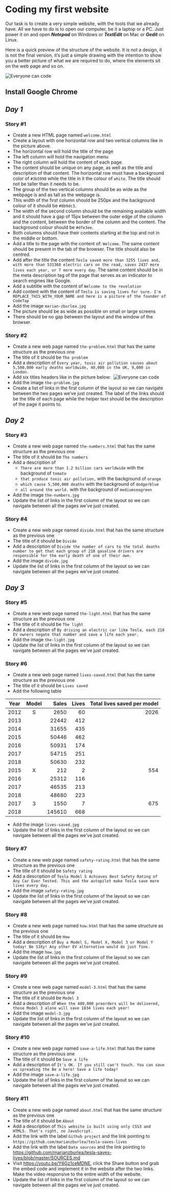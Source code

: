 # Coding my first website

Our task is to create a very simple website, with the tools that we already have. All we have to do is to open our computer, be it a laptop or a PC. Just power it on and open ***Notepad*** on Windows or ***TextEdit*** on Mac or ***Gedit*** on Linux.

Here is a quick preview of the structure of the website. It is not a design, it is not the final version, it’s just a simple drawing with the intention to show you a better picture of what we are required to do, where the elements sit on the web page and so on.

![Everyone can code](image/everyone-can-code.png)

## Install Google Chrome

## _Day 1_
### **Story #1**

* Create a new HTML page named `welcome.html`
* Create a layout with one horizontal row and two vertical columns like in the picture above. 
* The horizontal row will hold the title of the page
* The left column will hold the navigation menu
* The right column will hold the content of each page. 
* The content should be unique on any page, as well as the title and description of that content. The horizontal row must have a background color of `#3b5998` while the title in it the colour of `white`. The title should not be taller than it needs to be.
* The group of the two vertical columns should be as wide as the webpage is and as tall as the webpage is. 
* This width of the first column should be 250px and the background colour of it should be `#8b9dc3`.
* The width of the second column should be the remaining available width and it should have a gap of 15px between the outer edge of the column and the content, between the border of the column and the content. The background colour should be `#dfe3ee`. 
* Both columns should have their contents starting at the top and not in the middle or bottom.
* Add a title to the page with the content of: `Welcome`. The same content should be present in the tab of the browser. The title should also be centred.
* Add after the title the content `Tesla saved more than 3255 lives and, with more than 531368 electric cars on the road, saves 2437 more lives each year, or 7 more every day`. The same content should be in the meta description tag of the page that serves as an indicator to search engines like Google.
* Add a subtitle with the content of `Welcome to the revelation`
* Add content with the content of `Tesla is saving lives for sure. I'm REPLACE_THIS_WITH_YOUR_NAME and here is a picture of the founder of CodeTap`
* Add the image `marian-zburlea.jpg`
* The picture should be as wide as possible on small or large screens
* There should be no gap between the layout and the window of the browser.

### **Story #2**
* Create a new web page named `the-problem.html` that has the same structure as the previous one
* The title of it should be `The problem`
* Add a description of `Every year, toxic air pollution causes about 5,500,000 early deaths worldwide, 40,000 in the UK, 9,000 in London.`
* Add six titles headers like in the picture below: 
![Everyone can code](image/heading-list.png)
* Add the image `the-problem.jpg`
* Create a list of links in the first column of the layout so we can navigate between the two pages we’ve just created. The label of the links should be the title of each page while the helper text should be the description of the page it points to.


## _Day 2_
### **Story #3**

* Create a new web page named `the-numbers.html` that has the same structure as the previous one
* The title of it should be `The numbers`
* Add a description of 
  * `There are more than 1.2 billion cars worldwide` with the background of `tomato`
  * `that produce toxic air pollution,` with the background of `orange`
  * `which cause 5,500,000 deaths` with the background of `dodgerblue`
  * `all around the world.` with the background of `mediumseagreen`
* Add the image `the-numbers.jpg`
* Update the list of links in the first column of the layout so we can navigate between all the pages we’ve just created.

### **Story #4**
* Create a new web page named `divide.html` that has the same structure as the previous one
* The title of it should be `Divide`
* Add a description of `Divide the number of cars to the total deaths number to get that each group of 218 gasoline drivers are responsible for the early death of one of their own.`
* Add the image `divide.jpg`
* Update the list of links in the first column of the layout so we can navigate between all the pages we’ve just created.


## _Day 3_
### **Story #5**
* Create a new web page named `the-light.html` that has the same structure as the previous one
* The title of it should be `The light`
* Add a description of `By driving an electric car like Tesla, each 218 EV owners negate that number and save a life each year.`
* Add the image `the-light.jpg`
* Update the list of links in the first column of the layout so we can navigate between all the pages we’ve just created.

### **Story #6**
* Create a new web page named `lives-saved.html` that has the same structure as the previous one
* The title of it should be `Lives saved`
* Add the following table

| Year | Model | Sales | Lives | Total lives saved per model |
|------|:-----:|------:|------:|----------------------------:|
| 2012 | S | 2650 | 60 | 2026 |
| 2013 |   | 22442 | 412 |  |
| 2014 |   | 31655 | 435 |  |
| 2015 |   | 50446 | 462 |  |
| 2016 |   | 50931 | 174 |  |
| 2017 |   | 54715 | 251 |  |
| 2018 |   | 50630 | 232 |  |
| 2015 | X | 212 | 2 | 554 |
| 2016 |   | 25312 | 116 |  |
| 2017 |   | 46535 | 213 |  |
| 2018 |   | 48680 | 223 |  |
| 2017 | 3 | 1550 | 7 | 675 |
| 2018 |   | 145610 | 668 |  |

* Add the image `lives-saved.jpg`
* Update the list of links in the first column of the layout so we can navigate between all the pages we’ve just created.

### **Story #7**
* Create a new web page named `safety-rating.html` that has the same structure as the previous one
* The title of it should be `Safety rating`
* Add a description of `Tesla Model S Achieves Best Safety Rating of Any Car Ever Tested. This and the autopilot make Tesla save more lives every day.`
* Add the image `safety-rating.jpg`
* Update the list of links in the first column of the layout so we can navigate between all the pages we’ve just created.

### **Story #8**
* Create a new web page named `how.html` that has the same structure as the previous one
* The title of it should be `How`
* Add a description of `Buy a Model S, Model X, Model 3 or Model Y today! Be S3Xy! Any other EV alternative would do just fine.`
* Add the image `how.jpg`
* Update the list of links in the first column of the layout so we can navigate between all the pages we’ve just created.


### **Story #9**
* Create a new web page named `model-3.html` that has the same structure as the previous one
* The title of it should be `Model 3`
* Add a description of `When the 400,000 preorders will be delivered, those Model 3 alone will save 1834 lives each year!`
* Add the image `model-3.jpg`
* Update the list of links in the first column of the layout so we can navigate between all the pages we’ve just created.

### **Story #10**
* Create a new web page named `save-a-life.html` that has the same structure as the previous one
* The title of it should be `Save a life`
* Add a description of `It's OK. If you still can't touch. You can save us spreading the Be a hero! Save a life today!`
* Add the image `save-a-life.jpg`
* Update the list of links in the first column of the layout so we can navigate between all the pages we’ve just created.

### **Story #11**
* Create a new web page named `about.html` that has the same structure as the previous one
* The title of it should be `About`
* Add a description of `This website is built using only CSS3 and HTML5. That's right, no JavaScript.`
* Add the link with the label `Github project` and the link pointing to `https://github.com/marianzburlea/tesla-saves-lives`
* Add the link with the label `Data sources` and the link pointing to https://github.com/marianzburlea/tesla-saves-lives/blob/master/SOURCES.md
* Visit https://youtu.be/Y6Gz1ceMDNE, click the Share button and grab the embed code and implement it in the website after the two links. Make the video responsive to the entire width of the website.
* Update the list of links in the first column of the layout so we can navigate between all the pages we’ve just created.
